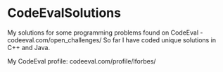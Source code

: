 CodeEvalSolutions
=================

My solutions for some programming problems found on CodeEval - codeeval.com/open_challenges/
So far I have coded unique solutions in C++ and Java.

My CodeEval profile: codeeval.com/profile/lforbes/
